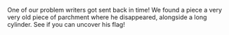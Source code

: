 One of our problem writers got sent back in time! We found a piece a very very old piece of parchment where he disappeared, alongside a long cylinder. See if you can uncover his flag!
